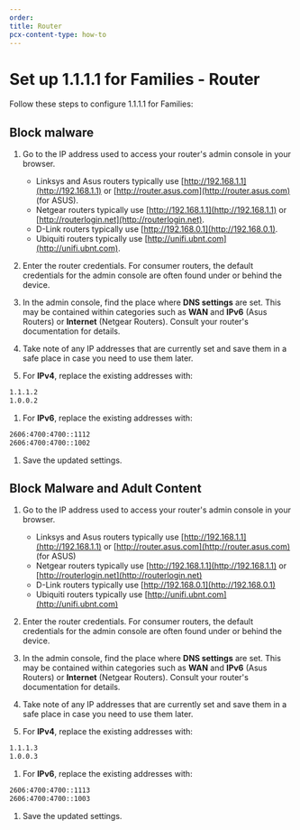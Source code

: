 ```yaml
---
order:
title: Router
pcx-content-type: how-to
---
```


# Set up 1.1.1.1 for Families - Router

Follow these steps to configure 1.1.1.1 for Families:

## Block malware

1. Go to the IP address used to access your router's admin console in your browser.

   - Linksys and Asus routers typically use [http://192.168.1.1](http://192.168.1.1) or [http://router.asus.com](http://router.asus.com) (for ASUS).
   - Netgear routers typically use [http://192.168.1.1](http://192.168.1.1) or [http://routerlogin.net](http://routerlogin.net).
   - D-Link routers typically use [http://192.168.0.1](http://192.168.0.1).
   - Ubiquiti routers typically use [http://unifi.ubnt.com](http://unifi.ubnt.com).

1. Enter the router credentials. For consumer routers, the default credentials for the admin console are often found under or behind the device.
1. In the admin console, find the place where **DNS settings** are set. This may be contained within categories such as **WAN** and **IPv6** (Asus Routers) or **Internet** (Netgear Routers). Consult your router's documentation for details.
1. Take note of any IP addresses that are currently set and save them in a safe place in case you need to use them later.
1. For **IPv4**, replace the existing addresses with:

```txt
1.1.1.2
1.0.0.2
```

1.  For **IPv6**, replace the existing addresses with:

```txt
2606:4700:4700::1112
2606:4700:4700::1002
```

1. Save the updated settings.

## Block Malware and Adult Content

1. Go to the IP address used to access your router's admin console in your browser.

   - Linksys and Asus routers typically use [http://192.168.1.1](http://192.168.1.1) or [http://router.asus.com](http://router.asus.com) (for ASUS)
   - Netgear routers typically use [http://192.168.1.1](http://192.168.1.1) or [http://routerlogin.net](http://routerlogin.net)
   - D-Link routers typically use [http://192.168.0.1](http://192.168.0.1)
   - Ubiquiti routers typically use [http://unifi.ubnt.com](http://unifi.ubnt.com)

1. Enter the router credentials. For consumer routers, the default credentials for the admin console are often found under or behind the device.
1. In the admin console, find the place where **DNS settings** are set. This may be contained within categories such as **WAN** and **IPv6** (Asus Routers) or **Internet** (Netgear Routers). Consult your router's documentation for details.
1. Take note of any IP addresses that are currently set and save them in a safe place in case you need to use them later.
1. For **IPv4**, replace the existing addresses with:

```txt
1.1.1.3
1.0.0.3
```

1.  For **IPv6**, replace the existing addresses with:

```txt
2606:4700:4700::1113
2606:4700:4700::1003
```

1. Save the updated settings.
